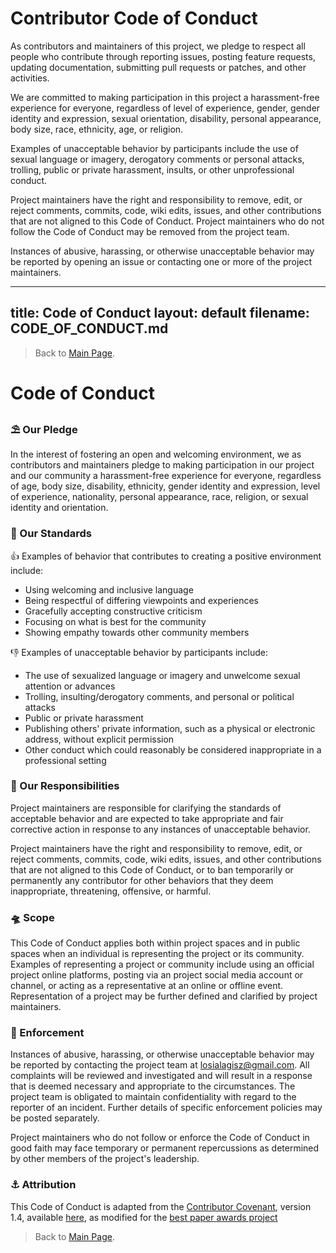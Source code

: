# Contributor Code of Conduct

As contributors and maintainers of this project, we pledge to respect all people who 
contribute through reporting issues, posting feature requests, updating documentation,
submitting pull requests or patches, and other activities.

We are committed to making participation in this project a harassment-free experience for
everyone, regardless of level of experience, gender, gender identity and expression,
sexual orientation, disability, personal appearance, body size, race, ethnicity, age, or religion.

Examples of unacceptable behavior by participants include the use of sexual language or
imagery, derogatory comments or personal attacks, trolling, public or private harassment,
insults, or other unprofessional conduct.

Project maintainers have the right and responsibility to remove, edit, or reject comments,
commits, code, wiki edits, issues, and other contributions that are not aligned to this 
Code of Conduct. Project maintainers who do not follow the Code of Conduct may be removed 
from the project team.

Instances of abusive, harassing, or otherwise unacceptable behavior may be reported by 
opening an issue or contacting one or more of the project maintainers.

---
title: Code of Conduct
layout: default
filename: CODE_OF_CONDUCT.md
--- 

> Back to [Main Page](/README.md).    

# Code of Conduct

### ⛱️ Our Pledge 

In the interest of fostering an open and welcoming environment, we as
contributors and maintainers pledge to making participation in our project and
our community a harassment-free experience for everyone, regardless of age, body
size, disability, ethnicity, gender identity and expression, level of experience,
nationality, personal appearance, race, religion, or sexual identity and
orientation.

### 🎏 Our Standards

👍 Examples of behavior that contributes to creating a positive environment
include:

* Using welcoming and inclusive language
* Being respectful of differing viewpoints and experiences
* Gracefully accepting constructive criticism
* Focusing on what is best for the community
* Showing empathy towards other community members

👎 Examples of unacceptable behavior by participants include:

* The use of sexualized language or imagery and unwelcome sexual attention or
advances
* Trolling, insulting/derogatory comments, and personal or political attacks
* Public or private harassment
* Publishing others' private information, such as a physical or electronic
  address, without explicit permission
* Other conduct which could reasonably be considered inappropriate in a
  professional setting

### 🤝 Our Responsibilities

Project maintainers are responsible for clarifying the standards of acceptable
behavior and are expected to take appropriate and fair corrective action in
response to any instances of unacceptable behavior.

Project maintainers have the right and responsibility to remove, edit, or
reject comments, commits, code, wiki edits, issues, and other contributions
that are not aligned to this Code of Conduct, or to ban temporarily or
permanently any contributor for other behaviors that they deem inappropriate,
threatening, offensive, or harmful.

### 🛸 Scope

This Code of Conduct applies both within project spaces and in public spaces
when an individual is representing the project or its community. Examples of
representing a project or community include using an official project online 
platforms, posting via an project social media account or channel, or acting as a 
representative at an online or offline event. Representation of a project may be
further defined and clarified by project maintainers.

### 🦾 Enforcement

Instances of abusive, harassing, or otherwise unacceptable behavior may be
reported by contacting the project team at losialagisz@gmail.com. All
complaints will be reviewed and investigated and will result in a response that
is deemed necessary and appropriate to the circumstances. The project team is
obligated to maintain confidentiality with regard to the reporter of an incident.
Further details of specific enforcement policies may be posted separately.

Project maintainers who do not follow or enforce the Code of Conduct in good
faith may face temporary or permanent repercussions as determined by other
members of the project's leadership.

### ⚓ Attribution

This Code of Conduct is adapted from the [Contributor Covenant](https://www.contributor-covenant.org/), version 1.4,
available [here](http://contributor-covenant.org/version/1/4), as modified for the [best paper awards project](https://github.com/mlagisz/survey_best_paper_awards/tree/main)
  

> Back to [Main Page](README.md).    
